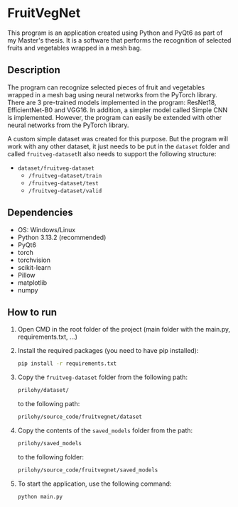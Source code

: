 # FruitVegNet
This program is an application created using Python and PyQt6 as part of my Master's thesis. It is a software that performs the recognition of selected fruits and vegetables wrapped in a mesh bag. 

## Description
The program can recognize selected pieces of fruit and vegetables wrapped in a mesh bag using neural networks from the PyTorch library. There are 3 pre-trained models implemented in the program: ResNet18, EfficientNet-B0 and VGG16. In addition, a simpler model called Simple CNN is implemented. However, the program can easily be extended with other neural networks from the PyTorch library.

A custom simple dataset was created for this purpose. But the program will work with any other dataset, it just needs to be put in the ```dataset``` folder and called ```fruitveg-dataset```It also needs to support the following structure:  
- ```dataset/fruitveg-dataset```
   - ```/fruitveg-dataset/train```
   - ```/fruitveg-dataset/test```
   - ```/fruitveg-dataset/valid```

## Dependencies
- OS: Windows/Linux 
- Python 3.13.2 (recommended)
- PyQt6
- torch
- torchvision
- scikit-learn
- Pillow
- matplotlib
- numpy

## How to run
1. Open CMD in the root folder of the project (main folder with the main.py, requirements.txt, ...)

2. Install the required packages (you need to have pip installed):
   ```bash
   pip install -r requirements.txt
   ```

3. Copy the ```fruitveg-dataset``` folder from the following path:
   ```bash
   prilohy/dataset/
   ```
   to the following path:
   ```bash
   prilohy/source_code/fruitvegnet/dataset
   ```

4. Copy the contents of the ```saved_models``` folder from the path:
   ```bash
   prilohy/saved_models
   ```
   to the following folder:
   ```bash
   prilohy/source_code/fruitvegnet/saved_models
   ```

5. To start the application, use the following command:
    ```bash
    python main.py
    ```